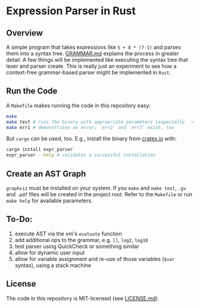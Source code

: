 # Expression Parser in Rust

## Overview
A simple program that takes expressions like `5 + 8 * (7-1)` and parses them into a syntax tree. [GRAMMAR.md](./GRAMMAR.md) explains the process in greater detail. A few things will be implemented like executing the syntax tree that lexer and parser create. This is really just an experiment to see how a context-free grammar-based parser might be implemented in `Rust`.

## Run the Code
A `Makefile` makes running the code in this repository easy:

```bash
make
make test # runs the binary with appropriate parameters (especially `-e <expr>')
make err1 # demonstrates an error; `err2' and `err3' exist, too
```

But `cargo` can be used, too. E.g., install the binary from [crates.io](https://crates.io) with:

```bash
cargo install expr_parser
expr_parser --help # validates a successful installation
```

## Create an AST Graph
`graphviz` must be installed on your system. If you `make` and `make test`, `.gv` and `.pdf` files will be created in the project root. Refer to the `Makefile` or run `make help` for available parameters.


## To-Do:
1. execute AST via the vm's `evaluate` function
1. add additional ops to the grammar, e.g. `[]`, `log2`, `log10`
1. test parser using QuickCheck or something similar
1. allow for dynamic user input
1. allow for variable assignment and re-use of those variables (`$var` syntax), using a stack machine

## License
The code in this repository is MIT-licensed (see [LICENSE.md](./LICENSE.md)).

